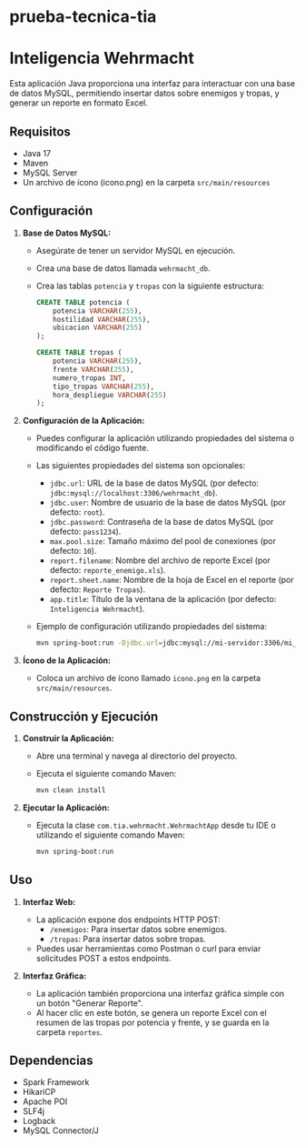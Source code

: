 # prueba-tecnica-tia
# Inteligencia Wehrmacht

Esta aplicación Java proporciona una interfaz para interactuar con una base de datos MySQL, permitiendo insertar datos sobre enemigos y tropas, y generar un reporte en formato Excel.

## Requisitos

* Java 17
* Maven
* MySQL Server
* Un archivo de ícono (icono.png) en la carpeta `src/main/resources`

## Configuración

1.  **Base de Datos MySQL:**
    * Asegúrate de tener un servidor MySQL en ejecución.
    * Crea una base de datos llamada `wehrmacht_db`.
    * Crea las tablas `potencia` y `tropas` con la siguiente estructura:

        ```sql
        CREATE TABLE potencia (
            potencia VARCHAR(255),
            hostilidad VARCHAR(255),
            ubicacion VARCHAR(255)
        );

        CREATE TABLE tropas (
            potencia VARCHAR(255),
            frente VARCHAR(255),
            numero_tropas INT,
            tipo_tropas VARCHAR(255),
            hora_despliegue VARCHAR(255)
        );
        ```

2.  **Configuración de la Aplicación:**
    * Puedes configurar la aplicación utilizando propiedades del sistema o modificando el código fuente.
    * Las siguientes propiedades del sistema son opcionales:
        * `jdbc.url`: URL de la base de datos MySQL (por defecto: `jdbc:mysql://localhost:3306/wehrmacht_db`).
        * `jdbc.user`: Nombre de usuario de la base de datos MySQL (por defecto: `root`).
        * `jdbc.password`: Contraseña de la base de datos MySQL (por defecto: `pass1234`).
        * `max.pool.size`: Tamaño máximo del pool de conexiones (por defecto: `10`).
        * `report.filename`: Nombre del archivo de reporte Excel (por defecto: `reporte_enemigo.xls`).
        * `report.sheet.name`: Nombre de la hoja de Excel en el reporte (por defecto: `Reporte Tropas`).
        * `app.title`: Título de la ventana de la aplicación (por defecto: `Inteligencia Wehrmacht`).
    * Ejemplo de configuración utilizando propiedades del sistema:

        ```bash
        mvn spring-boot:run -Djdbc.url=jdbc:mysql://mi-servidor:3306/mi_base_de_datos -Djdbc.user=mi_usuario -Djdbc.password=mi_contraseña
        ```

3.  **Ícono de la Aplicación:**
    * Coloca un archivo de ícono llamado `icono.png` en la carpeta `src/main/resources`.

## Construcción y Ejecución

1.  **Construir la Aplicación:**
    * Abre una terminal y navega al directorio del proyecto.
    * Ejecuta el siguiente comando Maven:

        ```bash
        mvn clean install
        ```

2.  **Ejecutar la Aplicación:**
    * Ejecuta la clase `com.tia.wehrmacht.WehrmachtApp` desde tu IDE o utilizando el siguiente comando Maven:

        ```bash
        mvn spring-boot:run
        ```

## Uso

1.  **Interfaz Web:**
    * La aplicación expone dos endpoints HTTP POST:
        * `/enemigos`: Para insertar datos sobre enemigos.
        * `/tropas`: Para insertar datos sobre tropas.
    * Puedes usar herramientas como Postman o curl para enviar solicitudes POST a estos endpoints.

2.  **Interfaz Gráfica:**
    * La aplicación también proporciona una interfaz gráfica simple con un botón "Generar Reporte".
    * Al hacer clic en este botón, se genera un reporte Excel con el resumen de las tropas por potencia y frente, y se guarda en la carpeta `reportes`.

## Dependencias

* Spark Framework
* HikariCP
* Apache POI
* SLF4j
* Logback
* MySQL Connector/J